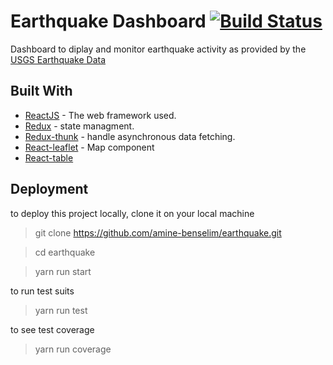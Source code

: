 # Earthquake Dashboard [![Build Status](https://travis-ci.org/amine-benselim/earthquake.svg?branch=master)](https://travis-ci.org/amine-benselim/earthquake)


Dashboard to diplay and monitor earthquake activity as provided by the [USGS Earthquake Data](http://earthquake.usgs.gov/earthquakes/feed/v1.0/summary/all_day.geojsonp)

## Built With
* [ReactJS](https://facebook.github.io/react/)  - The web framework used.
* [Redux](https://github.com/rackt/redux) - state managment.
* [Redux-thunk](https://github.com/gaearon/redux-thunk) - handle asynchronous data fetching.
* [React-leaflet](https://github.com/PaulLeCam/react-leaflet) - Map component
* [React-table](https://github.com/tannerlinsley/react-table) 
 
 ## Deployment

 to deploy this project locally, clone it on your local machine

> git clone https://github.com/amine-benselim/earthquake.git

    
> cd earthquake

> yarn run start

to run test suits

> yarn run test

to see test coverage
    
> yarn run coverage
